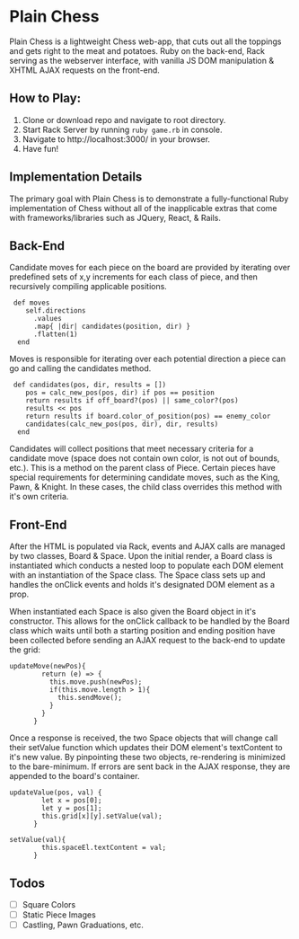 Plain Chess
=====

Plain Chess is a lightweight Chess web-app, that cuts out all the toppings and gets right to the meat and potatoes. Ruby on the back-end, Rack serving as the webserver interface, with vanilla JS DOM manipulation & XHTML AJAX requests on the front-end.

How to Play:
---------------
1. Clone or download repo and navigate to root directory.
2. Start Rack Server by running ``` ruby game.rb ``` in console.
3. Navigate to http://localhost:3000/ in your browser.
4. Have fun!

Implementation Details
---------------

The primary goal with Plain Chess is to demonstrate a fully-functional Ruby implementation of Chess without all of the inapplicable extras that come with frameworks/libraries such as JQuery, React, & Rails.

Back-End
---------------

 Candidate moves for each piece on the board are provided by iterating over predefined sets of x,y increments for each class of piece, and then recursively compiling applicable positions.

```
 def moves
    self.directions
      .values
      .map{ |dir| candidates(position, dir) }
      .flatten(1)
  end
```  

Moves is responsible for iterating over each potential direction a piece can go and calling the candidates method.


```
 def candidates(pos, dir, results = [])
    pos = calc_new_pos(pos, dir) if pos == position
    return results if off_board?(pos) || same_color?(pos)
    results << pos
    return results if board.color_of_position(pos) == enemy_color
    candidates(calc_new_pos(pos, dir), dir, results)
  end
```

  Candidates will collect positions that meet necessary criteria for a candidate move (space does not contain own color, is not out of bounds, etc.). This is a method on the parent class of Piece. Certain pieces have special requirements for determining candidate moves, such as the King, Pawn, & Knight. In these cases, the child class overrides this method with it's own criteria.

Front-End
----------

After the HTML is populated via Rack, events and AJAX calls are managed by two classes, Board & Space. Upon the initial render, a Board class is instantiated which conducts a nested loop to populate each DOM element with an instantiation of the Space class. The Space class sets up and handles the onClick events and holds it's designated DOM element as a prop.

When instantiated each Space is also given the Board object in it's constructor. This allows for the onClick callback to be handled by the Board class which waits until both a starting position and ending position have been collected before sending an AJAX request to the back-end to update the grid:

```
updateMove(newPos){
        return (e) => {
          this.move.push(newPos);
          if(this.move.length > 1){
            this.sendMove();
          }
        }
      }
 ```

Once a response is received, the two Space objects that will change call their setValue function which updates their DOM element's textContent to it's new value. By pinpointing these two objects, re-rendering is minimized to the bare-minimum. If errors are sent back in the AJAX response, they are appended to the board's container.

```
updateValue(pos, val) {
        let x = pos[0];
        let y = pos[1];
        this.grid[x][y].setValue(val);
      }

setValue(val){
        this.spaceEl.textContent = val;
      }
 ```


Todos
-----

* [ ] Square Colors
* [ ] Static Piece Images
* [ ] Castling, Pawn Graduations, etc.
